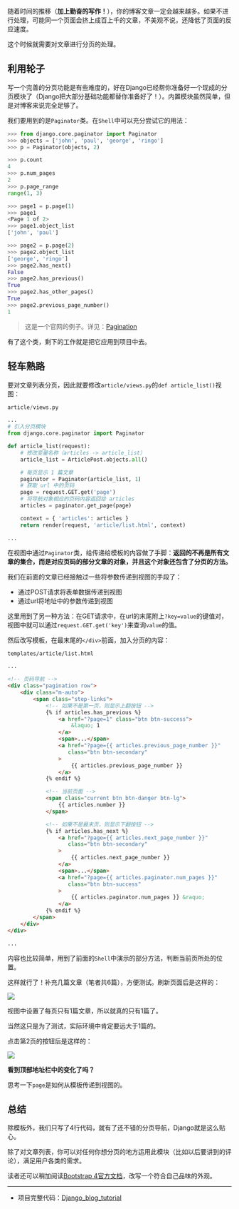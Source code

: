 随着时间的推移（**加上勤奋的写作！**），你的博客文章一定会越来越多。如果不进行处理，可能同一个页面会挤上成百上千的文章，不美观不说，还降低了页面的反应速度。

这个时候就需要对文章进行分页的处理。

## 利用轮子

写一个完善的分页功能是有些难度的，好在Django已经帮你准备好一个现成的分页模块了（Django把大部分基础功能都替你准备好了！）。内置模块虽然简单，但是对博客来说完全足够了。

我们要用到的是`Paginator`类。在`Shell`中可以充分尝试它的用法：

```python
>>> from django.core.paginator import Paginator
>>> objects = ['john', 'paul', 'george', 'ringo']
>>> p = Paginator(objects, 2)

>>> p.count
4
>>> p.num_pages
2
>>> p.page_range
range(1, 3)

>>> page1 = p.page(1)
>>> page1
<Page 1 of 2>
>>> page1.object_list
['john', 'paul']

>>> page2 = p.page(2)
>>> page2.object_list
['george', 'ringo']
>>> page2.has_next()
False
>>> page2.has_previous()
True
>>> page2.has_other_pages()
True
>>> page2.previous_page_number()
1
```

> 这是一个官网的例子。详见：[Pagination](https://docs.djangoproject.com/zh-hans/2.1/topics/pagination/)

有了这个类，剩下的工作就是把它应用到项目中去。

## 轻车熟路

要对文章列表分页，因此就要修改`article/views.py`的`def article_list()`视图：

```python
article/views.py

...
# 引入分页模块
from django.core.paginator import Paginator

def article_list(request):
    # 修改变量名称（articles -> article_list）
    article_list = ArticlePost.objects.all()

    # 每页显示 1 篇文章
    paginator = Paginator(article_list, 1)
    # 获取 url 中的页码
    page = request.GET.get('page')
    # 将导航对象相应的页码内容返回给 articles
    articles = paginator.get_page(page)

    context = { 'articles': articles }
    return render(request, 'article/list.html', context)

...
```

在视图中通过`Paginator`类，给传递给模板的内容做了手脚：**返回的不再是所有文章的集合，而是对应页码的部分文章的对象，并且这个对象还包含了分页的方法。**

我们在前面的文章已经接触过一些将参数传递到视图的手段了：

- 通过POST请求将表单数据传递到视图
- 通过url将地址中的参数传递到视图

这里用到了另一种方法：在GET请求中，在url的末尾附上`?key=value`的键值对，视图中就可以通过`request.GET.get('key')`来查询`value`的值。

然后改写模板，在最末尾的`</div>`前面，加入分页的内容：

```html
templates/article/list.html

...

<!-- 页码导航 -->
<div class="pagination row">
    <div class="m-auto">
        <span class="step-links">
            <!-- 如果不是第一页，则显示上翻按钮 -->
            {% if articles.has_previous %}
                <a href="?page=1" class="btn btn-success">
                    &laquo; 1
                </a>
                <span>...</span>
                <a href="?page={{ articles.previous_page_number }}" 
                   class="btn btn-secondary"
                >
                    {{ articles.previous_page_number }}
                </a>
            {% endif %}

            <!-- 当前页面 -->
            <span class="current btn btn-danger btn-lg">
                {{ articles.number }}
            </span>

            <!-- 如果不是最末页，则显示下翻按钮 -->
            {% if articles.has_next %}
                <a href="?page={{ articles.next_page_number }}"
                   class="btn btn-secondary"
                >
                    {{ articles.next_page_number }}
                </a>
                <span>...</span>
                <a href="?page={{ articles.paginator.num_pages }}"
                   class="btn btn-success"
                >
                    {{ articles.paginator.num_pages }} &raquo;
                </a>
            {% endif %}
        </span>
    </div>
</div>

...
```

内容也比较简单，用到了前面的`Shell`中演示的部分方法，判断当前页所处的位置。

这样就行了！补充几篇文章（笔者共6篇），方便测试。刷新页面后是这样的：

![](https://blog.dusaiphoto.com/dusainet-7000K/t19-1.jpg)

视图中设置了每页只有1篇文章，所以就真的只有1篇了。

当然这只是为了测试，实际环境中肯定要远大于1篇的。

点击第2页的按钮后是这样的：

![](https://blog.dusaiphoto.com/dusainet-7000K/t19-2.jpg)

**看到顶部地址栏中的变化了吗？**

思考一下`page`是如何从模板传递到视图的。

## 总结

除模板外，我们只写了4行代码，就有了还不错的分页导航，Django就是这么贴心。

除了对文章列表，你可以对任何你想分页的地方运用此模块（比如以后要讲到的评论），满足用户各类的需求。

读者还可以稍加阅读[Bootstrap 4官方文档](https://getbootstrap.com/)，改写一个符合自己品味的外观。

---

- 项目完整代码：[Django_blog_tutorial](https://github.com/stacklens/django_blog_tutorial)
